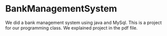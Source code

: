 # BankManagementSystem
We did a bank management system using java and MySql. This is a project for our programming class. We explained project in the pdf file.
